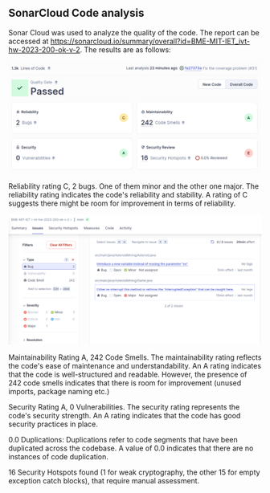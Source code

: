 
## SonarCloud Code analysis

Sonar Cloud was used to analyze the quality of the code. The report can be accessed at https://sonarcloud.io/summary/overall?id=BME-MIT-IET_ivt-hw-2023-200-ok-v-2.
The results are as follows: 

![](img/sonarcloud.png)

Reliability rating C, 2 bugs. One of them minor and the other one major. The reliability rating indicates the code's reliability and stability. A rating of C suggests there might be room for improvement in terms of reliability. 

![](img/bugs.png)


Maintainability Rating A, 242 Code Smells. The maintainability rating reflects the code's ease of maintenance and understandability. An A rating indicates that the code is well-structured and readable. However, the presence of 242 code smells indicates that there is room for improvement (unused imports, package naming etc.)

Security Rating A, 0 Vulnerabilities. The security rating represents the code's security strength. An A rating indicates that the code has good security practices in place.

0.0 Duplications: Duplications refer to code segments that have been duplicated across the codebase. A value of 0.0 indicates that there are no instances of code duplication.

16 Security Hotspots found (1 for weak cryptography, the other 15 for empty exception catch blocks), that require manual assessment. 

